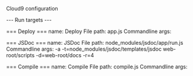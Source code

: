 Cloud9 configuration

--- Run targets ---

=== Deploy ===
name: Deploy
File path: app.js
Commandline args:

=== JSDoc ===
name: JSDoc
File path:  node_modules/jsdoc/app/run.js
Commandline args: -a -t=node_modules/jsdoc/templates/jsdoc web-root/scripts -d=web-root/docs -r=4

=== Compile ===
name: Compile
File path: compile.js
Commandline args: